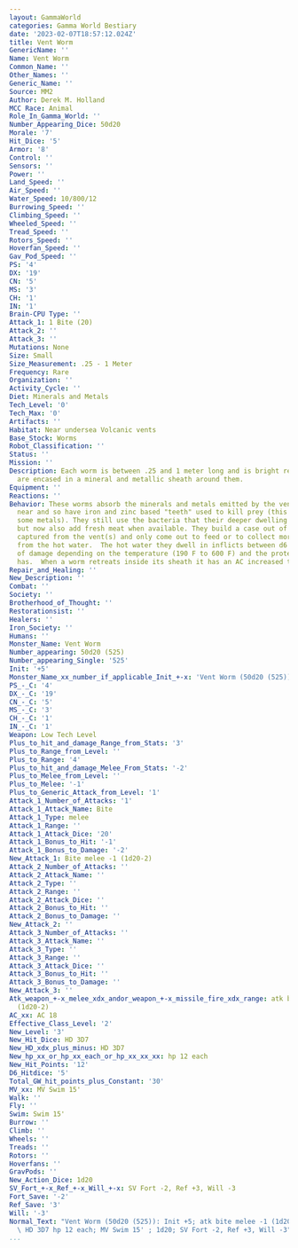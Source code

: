 ```yaml
---
layout: GammaWorld
categories: Gamma World Bestiary
date: '2023-02-07T18:57:12.024Z'
title: Vent Worm
GenericName: ''
Name: Vent Worm
Common_Name: ''
Other_Names: ''
Generic_Name: ''
Source: MM2
Author: Derek M. Holland
MCC Race: Animal
Role_In_Gamma_World: ''
Number_Appearing_Dice: 50d20
Morale: '7'
Hit_Dice: '5'
Armor: '8'
Control: ''
Sensors: ''
Power: ''
Land_Speed: ''
Air_Speed: ''
Water_Speed: 10/800/12
Burrowing_Speed: ''
Climbing_Speed: ''
Wheeled_Speed: ''
Tread_Speed: ''
Rotors_Speed: ''
Hoverfan_Speed: ''
Gav_Pod_Speed: ''
PS: '4'
DX: '19'
CN: '5'
MS: '3'
CH: '1'
IN: '1'
Brain-CPU Type: ''
Attack_1: 1 Bite (20)
Attack_2: ''
Attack_3: ''
Mutations: None
Size: Small
Size_Measurement: .25 - 1 Meter
Frequency: Rare
Organization: ''
Activity_Cycle: ''
Diet: Minerals and Metals
Tech_Level: '0'
Tech_Max: '0'
Artifacts: ''
Habitat: Near undersea Volcanic vents
Base_Stock: Worms
Robot_Classification: ''
Status: ''
Mission: ''
Description: Each worm is between .25 and 1 meter long and is bright red in color.  They
  are encased in a mineral and metallic sheath around them.
Equipment: ''
Reactions: ''
Behavior: These worms absorb the minerals and metals emitted by the vents they live
  near and so have iron and zinc based "teeth" used to kill prey (this can rip through
  some metals). They still use the bacteria that their deeper dwelling cousins use,
  but now also add fresh meat when available. They build a case out of the metals
  captured from the vent(s) and only come out to feed or to collect more nutrients
  from the hot water.  The hot water they dwell in inflicts between d6 and 6d10 points
  of damage depending on the temperature (190 F to 600 F) and the protection the diver
  has.  When a worm retreats inside its sheath it has an AC increased to 5.
Repair_and_Healing: ''
New_Description: ''
Combat: ''
Society: ''
Brotherhood_of_Thought: ''
Restorationsist: ''
Healers: ''
Iron_Society: ''
Humans: ''
Monster_Name: Vent Worm
Number_appearing: 50d20 (525)
Number_appearing_Single: '525'
Init: '+5'
Monster_Name_xx_number_if_applicable_Init_+-x: 'Vent Worm (50d20 (525)): Init +5'
PS_-_C: '4'
DX_-_C: '19'
CN_-_C: '5'
MS_-_C: '3'
CH_-_C: '1'
IN_-_C: '1'
Weapon: Low Tech Level
Plus_to_hit_and_damage_Range_from_Stats: '3'
Plus_to_Range_from_Level: ''
Plus_to_Range: '4'
Plus_to_hit_and_damage_Melee_From_Stats: '-2'
Plus_to_Melee_from_Level: ''
Plus_to_Melee: '-1'
Plus_to_Generic_Attack_from_Level: '1'
Attack_1_Number_of_Attacks: '1'
Attack_1_Attack_Name: Bite
Attack_1_Type: melee
Attack_1_Range: ''
Attack_1_Attack_Dice: '20'
Attack_1_Bonus_to_Hit: '-1'
Attack_1_Bonus_to_Damage: '-2'
New_Attack_1: Bite melee -1 (1d20-2)
Attack_2_Number_of_Attacks: ''
Attack_2_Attack_Name: ''
Attack_2_Type: ''
Attack_2_Range: ''
Attack_2_Attack_Dice: ''
Attack_2_Bonus_to_Hit: ''
Attack_2_Bonus_to_Damage: ''
New_Attack_2: ''
Attack_3_Number_of_Attacks: ''
Attack_3_Attack_Name: ''
Attack_3_Type: ''
Attack_3_Range: ''
Attack_3_Attack_Dice: ''
Attack_3_Bonus_to_Hit: ''
Attack_3_Bonus_to_Damage: ''
New_Attack_3: ''
Atk_weapon_+-x_melee_xdx_andor_weapon_+-x_missile_fire_xdx_range: atk bite melee -1
  (1d20-2)
AC_xx: AC 18
Effective_Class_Level: '2'
New_Level: '3'
New_Hit_Dice: HD 3D7
New_HD_xdx_plus_minus: HD 3D7
New_hp_xx_or_hp_xx_each_or_hp_xx_xx_xx: hp 12 each
New_Hit_Points: '12'
D6_Hitdice: '5'
Total_GW_hit_points_plus_Constant: '30'
MV_xx: MV Swim 15'
Walk: ''
Fly: ''
Swim: Swim 15'
Burrow: ''
Climb: ''
Wheels: ''
Treads: ''
Rotors: ''
Hoverfans: ''
GravPods: ''
New_Action_Dice: 1d20
SV_Fort_+-x_Ref_+-x_Will_+-x: SV Fort -2, Ref +3, Will -3
Fort_Save: '-2'
Ref_Save: '3'
Will: '-3'
Normal_Text: "Vent Worm (50d20 (525)): Init +5; atk bite melee -1 (1d20-2); AC 18;\
  \ HD 3D7 hp 12 each; MV Swim 15' ; 1d20; SV Fort -2, Ref +3, Will -3"
...
```

